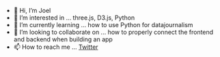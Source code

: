 - 👋 Hi, I’m Joel
- 👀 I’m interested in ... three.js, D3.js, Python
- 🌱 I’m currently learning ... how to use Python for datajournalism
- 🧐 I’m looking to collaborate on ... how to properly connect the frontend and backend when building an app
- 📫 How to reach me ... [Twitter](https://twitter.com/_justjayco)


